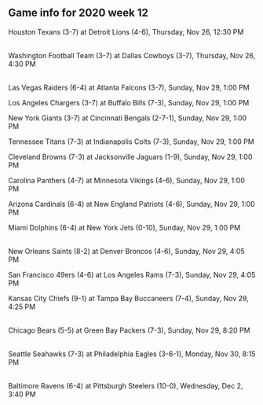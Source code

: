 ## Game info for 2020 week 12
Houston Texans (3-7) at Detroit Lions (4-6), Thursday, Nov 26, 12:30 PM

<br/>Washington Football Team (3-7) at Dallas Cowboys (3-7), Thursday, Nov 26, 4:30 PM

<br/>Las Vegas Raiders (6-4) at Atlanta Falcons (3-7), Sunday, Nov 29, 1:00 PM

Los Angeles Chargers (3-7) at Buffalo Bills (7-3), Sunday, Nov 29, 1:00 PM

New York Giants (3-7) at Cincinnati Bengals (2-7-1), Sunday, Nov 29, 1:00 PM

Tennessee Titans (7-3) at Indianapolis Colts (7-3), Sunday, Nov 29, 1:00 PM

Cleveland Browns (7-3) at Jacksonville Jaguars (1-9), Sunday, Nov 29, 1:00 PM

Carolina Panthers (4-7) at Minnesota Vikings (4-6), Sunday, Nov 29, 1:00 PM

Arizona Cardinals (6-4) at New England Patriots (4-6), Sunday, Nov 29, 1:00 PM

Miami Dolphins (6-4) at New York Jets (0-10), Sunday, Nov 29, 1:00 PM

<br/>New Orleans Saints (8-2) at Denver Broncos (4-6), Sunday, Nov 29, 4:05 PM

San Francisco 49ers (4-6) at Los Angeles Rams (7-3), Sunday, Nov 29, 4:05 PM

Kansas City Chiefs (9-1) at Tampa Bay Buccaneers (7-4), Sunday, Nov 29, 4:25 PM

<br/>Chicago Bears (5-5) at Green Bay Packers (7-3), Sunday, Nov 29, 8:20 PM

<br/>Seattle Seahawks (7-3) at Philadelphia Eagles (3-6-1), Monday, Nov 30, 8:15 PM

<br/>Baltimore Ravens (6-4) at Pittsburgh Steelers (10-0), Wednesday, Dec 2, 3:40 PM

